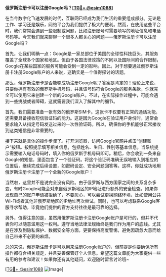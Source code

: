 **俄罗斯注册卡可以注册Google吗？[[TG💪+ @esim1088](https://t.me/s/esim1088)]**

在当今数字化飞速发展的时代，互联网已经成为我们生活的重要组成部分。无论是工作、学习还是娱乐，网络平台为我们提供了极大的便利。然而，在使用这些平台时，我们常常会遇到一些限制或问题，比如注册账号时需要填写的地址信息和电话号码等。今天我们就来聊聊一个很多人都关心的问题——俄罗斯注册卡可以注册Google吗？

首先，让我们明确一点：Google是一家总部位于美国的全球性科技巨头，其服务覆盖了全球多个国家和地区。但由于各国法律政策的不同以及国际间的合作限制，Google在某些国家的服务可能会受到一定的影响。因此，对于想要通过俄罗斯注册卡注册Google账户的人来说，这确实是一个值得探讨的话题。

那么，俄罗斯注册卡是否能够成功注册Google呢？答案是肯定的！理论上来说，只要你拥有有效的俄罗斯手机号码，并且该号码符合Google的服务条款，你就完全可以使用它来创建一个新的Google账户。不过，在实际操作过程中，可能会遇到一些挑战或者障碍，这就需要我们深入了解其中的细节。

首先，我们需要准备一张有效的俄罗斯SIM卡。这张卡不仅要有正常的通话功能，还需要具备接收短信验证码的能力。这是因为Google在验证用户身份时，通常会要求输入从指定号码发送过来的一次性验证码。所以，确保你的手机能够正常接收到这类短信是非常重要的。

接下来就是具体的操作步骤了。打开浏览器，访问Google官网并点击“创建账户”按钮。按照提示填写相关信息，包括姓名、生日、性别等基本信息。当系统提示需要输入电话号码时，填入你的俄罗斯手机号码即可。稍后，你会收到一条来自Google的短信，里面包含了一个验证码。将这个验证码准确无误地输入到相应的位置后，继续完成后续设置，如密码设定、安全问题回答等。这样，你就成功地用俄罗斯注册卡注册了一个全新的Google账户！

当然啦，这里并不是说完全没有风险。由于俄罗斯与西方国家之间的关系复杂多变，有时Google可能会对来自俄罗斯地区的IP地址进行额外的安全检查。如果你发现自己的账户申请被拒绝了，不要灰心，可以尝试更换网络环境，比如使用公共Wi-Fi或者其他非俄罗斯地区的IP地址再次尝试。同时，也可以考虑联系Google客服寻求帮助，毕竟他们提供的官方支持往往是最可靠的选择。

另外，值得注意的是，虽然用俄罗斯注册卡注册Google账户是可行的，但并不代表你可以随意滥用这一权利。遵守当地法律法规始终是我们作为用户的底线。尤其是在涉及到隐私保护、数据安全等方面，更要保持高度警惕，避免因疏忽大意而给自己带来不必要的麻烦。

总的来说，俄罗斯注册卡是可以用来注册Google账户的，但前提是你要确保所有操作都符合相关规定，并且妥善保管好个人信息。希望这篇文章能为大家提供一些有用的参考和建议！如果你还有其他疑问，欢迎随时留言讨论哦~

[[TG💪+ @esim1088](https://t.me/s/esim1088) ![Image](https://i.postimg.cc/4NQfJmqS/Snipaste-2025-05-13-00-14-12.png)]